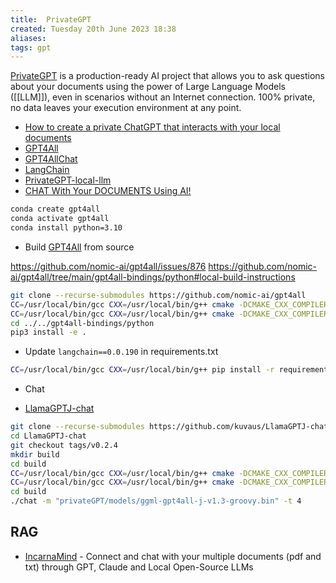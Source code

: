 ```yaml
---
title:  PrivateGPT
created: Tuesday 20th June 2023 18:38
aliases: 
tags: gpt
---
```

[PrivateGPT](https://github.com/imartinez/privateGPT) is a production-ready AI project that allows you to ask questions about your documents using the power of Large Language Models ([[LLM]]), even in scenarios without an Internet connection. 100% private, no data leaves your execution environment at any point.

- [How to create a private ChatGPT that interacts with your local documents](https://bdtechtalks.com/2023/06/01/create-privategpt-local-llm/)
- [GPT4All](https://github.com/nomic-ai/gpt4all)
- [GPT4AllChat](https://github.com/nomic-ai/gpt4all/tree/main/gpt4all-chat)
- [LangChain](https://python.langchain.com/en/latest/modules/models/llms/integrations/gpt4all.html)
- [PrivateGPT-local-llm](https://bdtechtalks.com/2023/06/01/create-privategpt-local-llm/)
- [CHAT With Your DOCUMENTS Using AI!](https://www.youtube.com/watch?v=A3F5riM5BNE)

```bash
conda create gpt4all
conda activate gpt4all
conda install python=3.10
```

- Build [GPT4All](https://github.com/nomic-ai/gpt4all) from source

https://github.com/nomic-ai/gpt4all/issues/876
https://github.com/nomic-ai/gpt4all/tree/main/gpt4all-bindings/python#local-build-instructions

```bash
git clone --recurse-submodules https://github.com/nomic-ai/gpt4all
CC=/usr/local/bin/gcc CXX=/usr/local/bin/g++ cmake -DCMAKE_CXX_COMPILER='g++' -DCMAKE_C_COMPILER='gcc' ..
CC=/usr/local/bin/gcc CXX=/usr/local/bin/g++ cmake -DCMAKE_CXX_COMPILER='g++' -DCMAKE_C_COMPILER='gcc' --build . --parallel
cd ../../gpt4all-bindings/python
pip3 install -e .
```

- Update `langchain==0.0.190` in requirements.txt

```bash
CC=/usr/local/bin/gcc CXX=/usr/local/bin/g++ pip install -r requirements.txt
```

- Chat

- [LlamaGPTJ-chat](https://github.com/kuvaus/LlamaGPTJ-chat)

```bash
git clone --recurse-submodules https://github.com/kuvaus/LlamaGPTJ-chat
cd LlamaGPTJ-chat
git checkout tags/v0.2.4
mkdir build
cd build
CC=/usr/local/bin/gcc CXX=/usr/local/bin/g++ cmake -DCMAKE_CXX_COMPILER='g++' -DCMAKE_C_COMPILER='gcc' ..
CC=/usr/local/bin/gcc CXX=/usr/local/bin/g++ cmake -DCMAKE_CXX_COMPILER='g++' -DCMAKE_C_COMPILER='gcc' --build . --parallel
cd build
./chat -m "privateGPT/models/ggml-gpt4all-j-v1.3-groovy.bin" -t 4
```


## RAG

- [IncarnaMind](https://github.com/junruxiong/IncarnaMind) - Connect and chat with your multiple documents (pdf and txt) through GPT, Claude and Local Open-Source LLMs
